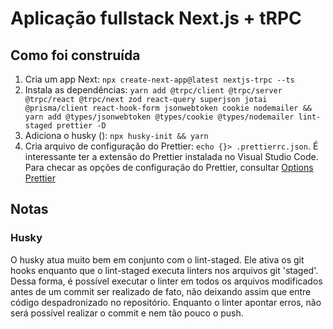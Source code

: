 # Aplicação fullstack Next.js + tRPC

## Como foi construída

1. Cria um app Next: `npx create-next-app@latest nextjs-trpc --ts`
2. Instala as dependências: `yarn add @trpc/client @trpc/server @trpc/react @trpc/next zod react-query superjson jotai @prisma/client react-hook-form jsonwebtoken cookie nodemailer && yarn add @types/jsonwebtoken @types/cookie @types/nodemailer lint-staged prettier -D`
3. Adiciona o husky (): `npx husky-init && yarn`
4. Cria arquivo de configuração do Prettier: `echo {}> .prettierrc.json`. É interessante ter a extensão do Prettier instalada no Visual Studio Code. Para checar as opções de configuração do Prettier, consultar [Options Prettier](https://prettier.io/docs/en/options.html)

## Notas

### Husky 

O husky atua muito bem em conjunto com o lint-staged. Ele ativa os git hooks enquanto que o lint-staged executa linters nos arquivos git 'staged'. Dessa forma, é possível executar o linter em todos os arquivos modificados antes de um commit ser realizado de fato, não deixando assim que entre código despadronizado no repositório. Enquanto o linter apontar erros, não será possível realizar o commit e nem tão pouco o push.
